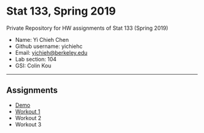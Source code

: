# Stat 133, Spring 2019

Private Repository for HW assignments of Stat 133 (Spring 2019)

- Name: Yi Chieh Chen
- Github username: yichiehc
- Email: yichieh@berkeley.edu
- Lab section: 104
- GSI: Colin Kou

-----

## Assignments

- [Demo](demo)
- [Workout 1](workout1)
- Workout 2
- Workout 3


